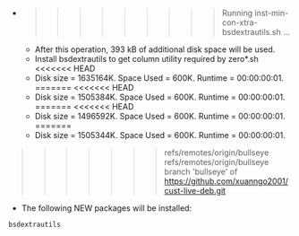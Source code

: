* >>>>>>>>> Running inst-min-con-xtra-bsdextrautils.sh ...
  * After this operation, 393 kB of additional disk space will be used.
  * Install bsdextrautils to get column utility required by zero*.sh
<<<<<<< HEAD
  * Disk size = 1635164K. Space Used = 600K. Runtime = 00:00:00:01.
=======
<<<<<<< HEAD
  * Disk size = 1505384K. Space Used = 600K. Runtime = 00:00:00:01.
=======
<<<<<<< HEAD
  * Disk size = 1496592K. Space Used = 600K. Runtime = 00:00:00:01.
=======
  * Disk size = 1505344K. Space Used = 600K. Runtime = 00:00:00:01.
>>>>>>> refs/remotes/origin/bullseye
>>>>>>> refs/remotes/origin/bullseye
>>>>>>> branch 'bullseye' of https://github.com/xuanngo2001/cust-live-deb.git
  * The following NEW packages will be installed:
  ```bash
bsdextrautils
  ```
